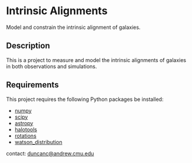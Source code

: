 # Intrinsic Alignments

Model and constrain the intrinsic alignment of galaxies.

## Description

This is a project to measure and model the intrinsic alignments of galaxies in both observations and simulations.

## Requirements

This project requires the following Python packages be installed:

* [numpy](http://www.numpy.org)
* [scipy](https://www.scipy.org)
* [astropy](http://www.astropy.org)
* [halotools](https://halotools.readthedocs.io/en/latest/)
* [rotations](https://github.com/duncandc/rotations)
* [watson_distribution](https://github.com/duncandc/watson_distribution)


contact: duncanc@andrew.cmu.edu



